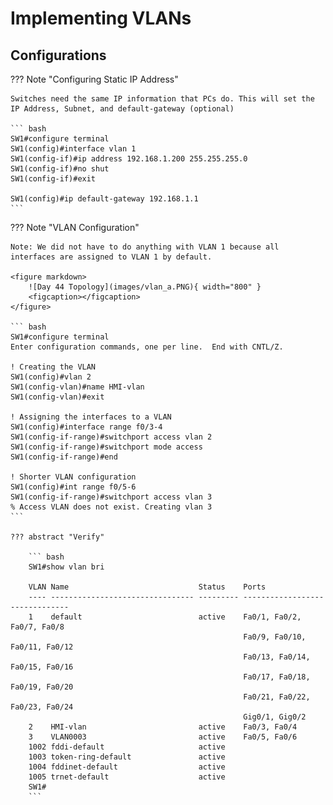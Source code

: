 # Implementing VLANs

## Configurations

??? Note "Configuring Static IP Address"

    Switches need the same IP information that PCs do. This will set the IP Address, Subnet, and default-gateway (optional)

    ``` bash
    SW1#configure terminal
    SW1(config)#interface vlan 1
    SW1(config-if)#ip address 192.168.1.200 255.255.255.0
    SW1(config-if)#no shut
    SW1(config-if)#exit

    SW1(config)#ip default-gateway 192.168.1.1
    ```

??? Note "VLAN Configuration"

    Note: We did not have to do anything with VLAN 1 because all interfaces are assigned to VLAN 1 by default.

    <figure markdown>
        ![Day 44 Topology](images/vlan_a.PNG){ width="800" }
        <figcaption></figcaption>
    </figure>

    ``` bash
    SW1#configure terminal
    Enter configuration commands, one per line.  End with CNTL/Z.

    ! Creating the VLAN
    SW1(config)#vlan 2
    SW1(config-vlan)#name HMI-vlan
    SW1(config-vlan)#exit

    ! Assigning the interfaces to a VLAN
    SW1(config)#interface range f0/3-4
    SW1(config-if-range)#switchport access vlan 2
    SW1(config-if-range)#switchport mode access
    SW1(config-if-range)#end

    ! Shorter VLAN configuration
    SW1(config)#int range f0/5-6
    SW1(config-if-range)#switchport access vlan 3
    % Access VLAN does not exist. Creating vlan 3
    ```

    ??? abstract "Verify"

        ``` bash
        SW1#show vlan bri

        VLAN Name                             Status    Ports
        ---- -------------------------------- --------- -------------------------------
        1    default                          active    Fa0/1, Fa0/2, Fa0/7, Fa0/8
                                                        Fa0/9, Fa0/10, Fa0/11, Fa0/12
                                                        Fa0/13, Fa0/14, Fa0/15, Fa0/16
                                                        Fa0/17, Fa0/18, Fa0/19, Fa0/20
                                                        Fa0/21, Fa0/22, Fa0/23, Fa0/24
                                                        Gig0/1, Gig0/2
        2    HMI-vlan                         active    Fa0/3, Fa0/4
        3    VLAN0003                         active    Fa0/5, Fa0/6
        1002 fddi-default                     active    
        1003 token-ring-default               active    
        1004 fddinet-default                  active    
        1005 trnet-default                    active    
        SW1#
        ```